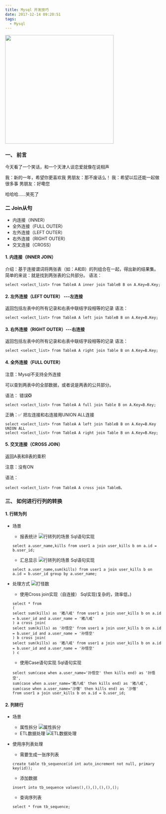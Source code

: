 ```yaml
---
title: Mysql 开发技巧
date: 2017-12-14 09:20:51
tags:
  - Mysql
---
```


<img src="/assets/postImg/mysqlTechniqueLogo.jpeg" width="350px" height="350px">

### 一、 前言

今天看了一个笑话，和一个天津人谈恋爱就像在说相声
>
我：新的一年，希望你更喜欢我
男朋友：那不废话么！
我：希望以后还能一起做很多事
男朋友：好嘞您

哈哈哈......笑死了

<!-- more -->

### 二 Join从句
* 内连接（INNER）
* 全外连接（FULL OUTER）
* 左外连接（LEFT OUTER）
* 右外连接（RIGHT OUTER）
* 交叉连接（CROSS）

#### 1. 内连接（INNER JOIN）

介绍：基于连接谓词将两张表（如：A和B）的列组合在一起，得出新的结果集。
简单的来说：就是找到两张表的公共部分。
语法：
```
select <select_list> from TableA A inner join TableB B on A.Key=B.Key;
```

#### 2. 左外连接（LEFT OUTER） ---左连接

返回包括左表中的所有记录和右表中联结字段相等的记录
语法：
```
select <select_list> from TableA A left join TableB B on A.Key=B.Key;
```

#### 3. 右外连接（RIGHT OUTER）---右连接

返回包括左表中的所有记录和右表中联结字段相等的记录
语法：
```
select <select_list> from TableA A right join Table B on A.Key=B.Key;
```

#### 4. 全外连接（FULL OUTER）

注意：Mysql不支持全外连接

可以查到两表中的全部数据，或者说是两表的公共部分。

语法：
错误❎
```
select <select_list> from TableA A full join Table B on A.Key=B.Key;
```

正确：✅
把左连接和右连接用UNION ALL连接
```
select <select_list> from TableA A left join TableB B on A.Key=B.Key
UNION ALL
select <select_list> from TableA A right join Table B on A.Key=B.Key;
```

#### 5. 交叉连接（CROSS JOIN）

返回A表和B表的乘积

注意：没有ON

语法：
```
select <select_list> from TableA A cross join TableB。
```

### 三、 如何进行行列的转换

#### 1. 行转为列

* 场景
  * 报表统计
  ![行转列的场景](/assets/postImg/rowchangecol.jpg)
  Sql语句实现
  ```
  select a.user_name,kills from user1 a join user_kills b on a.id = b.user_id;
  ```
  * 汇总显示
  ![行转列的场景](/assets/postImg/rowchangecol1.jpg)
  Sql语句实现
  ```
  select a.user_name,sum(kills) from user1 a join user_kills b on a.id = b.user_id group by a.user_name;
  ```

* 处理方式
![打怪数](/assets/postImg/killNumList.jpg)
  * 使用Cross join实现（自连接）
  Sql实现(复杂的，效率低，)
  ```
  select * from
  (
  select sum(kills) as '猪八戒' from user1 a join user_kills b on a.id = b.user_id and a.user_name = '猪八戒'
  ) a cross join(
  select sum(kills) as '孙悟空' from user1 a join user_kills b on a.id = b.user_id and a.user_name = '孙悟空'
  ) b cross join(
  select sum(kills) as '猪八戒' from user1 a join user_kills b on a.id = b.user_id and a.user_name = '孙悟空'
  ) c
  ```

  * 使用Case语句实现
  Sql语句实现
  ```
  select sum(case when a.user_name='孙悟空' then kills end) as '孙悟空',
  sum(case when a.user_name='猪八戒' then kills end) as '猪八戒',
  sum(case when a.user_name='沙僧' then kills end) as '沙僧'
  from user1 a join user_kills b on a.id = b.user_id;
  ```

#### 2. 列转行
* 场景
  * 属性拆分
  ![属性拆分](/assets/postImg/propertySplit.jpg)
  * ETL数据处理
  ![ETL数据处理](/assets/postImg/ETLDispose.jpg)

* 使用序列表处理
  * 需要生成一张序列表
  ```
  create table tb_sequence(id int auto_increment not null, primary key(id));
  ```
  * 添加数据
  ```
  insert into tb_sequence values(),(),(),(),(),();
  ```
  * 查询序列表
  ```
  select * from tb_sequence;
  ```
